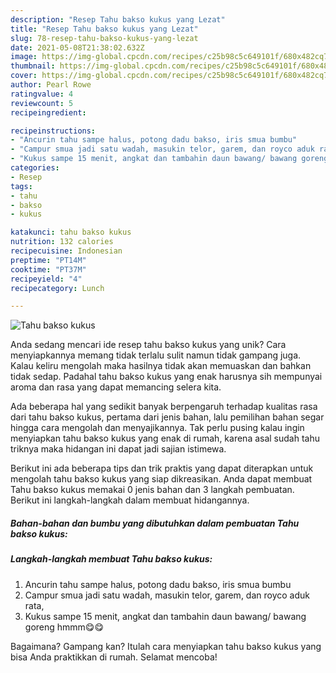 ```yaml
---
description: "Resep Tahu bakso kukus yang Lezat"
title: "Resep Tahu bakso kukus yang Lezat"
slug: 78-resep-tahu-bakso-kukus-yang-lezat
date: 2021-05-08T21:38:02.632Z
image: https://img-global.cpcdn.com/recipes/c25b98c5c649101f/680x482cq70/tahu-bakso-kukus-foto-resep-utama.jpg
thumbnail: https://img-global.cpcdn.com/recipes/c25b98c5c649101f/680x482cq70/tahu-bakso-kukus-foto-resep-utama.jpg
cover: https://img-global.cpcdn.com/recipes/c25b98c5c649101f/680x482cq70/tahu-bakso-kukus-foto-resep-utama.jpg
author: Pearl Rowe
ratingvalue: 4
reviewcount: 5
recipeingredient:

recipeinstructions:
- "Ancurin tahu sampe halus, potong dadu bakso, iris smua bumbu"
- "Campur smua jadi satu wadah, masukin telor, garem, dan royco aduk rata,"
- "Kukus sampe 15 menit, angkat dan tambahin daun bawang/ bawang goreng hmmm😋😋"
categories:
- Resep
tags:
- tahu
- bakso
- kukus

katakunci: tahu bakso kukus 
nutrition: 132 calories
recipecuisine: Indonesian
preptime: "PT14M"
cooktime: "PT37M"
recipeyield: "4"
recipecategory: Lunch

---
```



![Tahu bakso kukus](https://img-global.cpcdn.com/recipes/c25b98c5c649101f/680x482cq70/tahu-bakso-kukus-foto-resep-utama.jpg)

Anda sedang mencari ide resep tahu bakso kukus yang unik? Cara menyiapkannya memang tidak terlalu sulit namun tidak gampang juga. Kalau keliru mengolah maka hasilnya tidak akan memuaskan dan bahkan tidak sedap. Padahal tahu bakso kukus yang enak harusnya sih mempunyai aroma dan rasa yang dapat memancing selera kita.



Ada beberapa hal yang sedikit banyak berpengaruh terhadap kualitas rasa dari tahu bakso kukus, pertama dari jenis bahan, lalu pemilihan bahan segar hingga cara mengolah dan menyajikannya. Tak perlu pusing kalau ingin menyiapkan tahu bakso kukus yang enak di rumah, karena asal sudah tahu triknya maka hidangan ini dapat jadi sajian istimewa.


Berikut ini ada beberapa tips dan trik praktis yang dapat diterapkan untuk mengolah tahu bakso kukus yang siap dikreasikan. Anda dapat membuat Tahu bakso kukus memakai 0 jenis bahan dan 3 langkah pembuatan. Berikut ini langkah-langkah dalam membuat hidangannya.

<!--inarticleads1-->

##### Bahan-bahan dan bumbu yang dibutuhkan dalam pembuatan Tahu bakso kukus:





<!--inarticleads2-->

##### Langkah-langkah membuat Tahu bakso kukus:

1. Ancurin tahu sampe halus, potong dadu bakso, iris smua bumbu
1. Campur smua jadi satu wadah, masukin telor, garem, dan royco aduk rata,
1. Kukus sampe 15 menit, angkat dan tambahin daun bawang/ bawang goreng hmmm😋😋




Bagaimana? Gampang kan? Itulah cara menyiapkan tahu bakso kukus yang bisa Anda praktikkan di rumah. Selamat mencoba!
